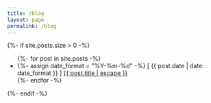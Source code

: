 ```yaml
---
title: /blog
layout: page
permalink: /blog
---
```


{%- if site.posts.size > 0 -%}
  <ul>
    {%- for post in site.posts -%}
    <li>
      {%- assign date_format = "%Y-%m-%d" -%}
      [ {{ post.date | date: date_format }} ] <a href="{{ post.url | relative_url }}">{{ post.title | escape }}</a>
    </li>
    {%- endfor -%}
  </ul>
{%- endif -%}
